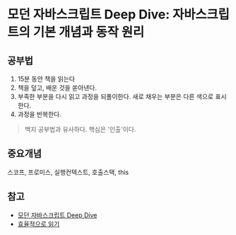 # 모던 자바스크립트 Deep Dive: 자바스크립트의 기본 개념과 동작 원리

## 공부법

1. 15분 동안 책을 읽는다
2. 책을 덮고, 배운 것을 쏟아낸다.
3. 부족한 부분을 다시 읽고 과정을 되풀이한다. 새로 채우는 부분은 다른 색으로 표시한다.
4. 과정을 반복한다.

> 백지 공부법과 유사하다. 핵심은 '인출'이다.

## 중요개념

스코프, 프로미스, 실행컨텍스트, 호출스택, this

## 참고

- [모던 자바스크립트 Deep Dive](https://product.kyobobook.co.kr/detail/S000001766445)
- [효율적으로 읽기](https://www.youtube.com/watch?v=RdbVLzAfB44&t=241s&ab_channel=ZeroChoTV)
